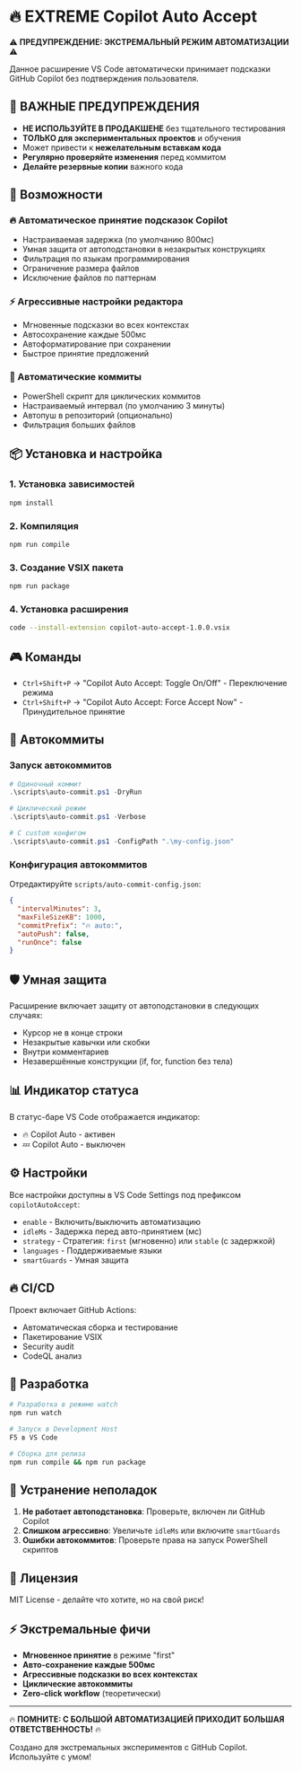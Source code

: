 # 🔥 EXTREME Copilot Auto Accept

⚠️ **ПРЕДУПРЕЖДЕНИЕ: ЭКСТРЕМАЛЬНЫЙ РЕЖИМ АВТОМАТИЗАЦИИ** ⚠️

Данное расширение VS Code автоматически принимает подсказки GitHub Copilot без подтверждения пользователя. 

## 🚨 ВАЖНЫЕ ПРЕДУПРЕЖДЕНИЯ

- **НЕ ИСПОЛЬЗУЙТЕ В ПРОДАКШЕНЕ** без тщательного тестирования
- **ТОЛЬКО для экспериментальных проектов** и обучения
- Может привести к **нежелательным вставкам кода**
- **Регулярно проверяйте изменения** перед коммитом
- **Делайте резервные копии** важного кода

## 🎯 Возможности

### 🔥 Автоматическое принятие подсказок Copilot
- Настраиваемая задержка (по умолчанию 800мс)
- Умная защита от автоподстановки в незакрытых конструкциях
- Фильтрация по языкам программирования
- Ограничение размера файлов
- Исключение файлов по паттернам

### ⚡ Агрессивные настройки редактора
- Мгновенные подсказки во всех контекстах
- Автосохранение каждые 500мс
- Автоформатирование при сохранении
- Быстрое принятие предложений

### 🤖 Автоматические коммиты
- PowerShell скрипт для циклических коммитов
- Настраиваемый интервал (по умолчанию 3 минуты)
- Автопуш в репозиторий (опционально)
- Фильтрация больших файлов

## 📦 Установка и настройка

### 1. Установка зависимостей
```bash
npm install
```

### 2. Компиляция
```bash
npm run compile
```

### 3. Создание VSIX пакета
```bash
npm run package
```

### 4. Установка расширения
```bash
code --install-extension copilot-auto-accept-1.0.0.vsix
```

## 🎮 Команды

- `Ctrl+Shift+P` → "Copilot Auto Accept: Toggle On/Off" - Переключение режима
- `Ctrl+Shift+P` → "Copilot Auto Accept: Force Accept Now" - Принудительное принятие

## 🔧 Автокоммиты

### Запуск автокоммитов
```powershell
# Одиночный коммит
.\scripts\auto-commit.ps1 -DryRun

# Циклический режим
.\scripts\auto-commit.ps1 -Verbose

# С custom конфигом
.\scripts\auto-commit.ps1 -ConfigPath ".\my-config.json"
```

### Конфигурация автокоммитов
Отредактируйте `scripts/auto-commit-config.json`:
```json
{
  "intervalMinutes": 3,
  "maxFileSizeKB": 1000,
  "commitPrefix": "🔥 auto:",
  "autoPush": false,
  "runOnce": false
}
```

## 🛡️ Умная защита

Расширение включает защиту от автоподстановки в следующих случаях:
- Курсор не в конце строки
- Незакрытые кавычки или скобки
- Внутри комментариев
- Незавершённые конструкции (if, for, function без тела)

## 📊 Индикатор статуса

В статус-баре VS Code отображается индикатор:
- 🔥 Copilot Auto - активен
- 💤 Copilot Auto - выключен

## ⚙️ Настройки

Все настройки доступны в VS Code Settings под префиксом `copilotAutoAccept`:

- `enable` - Включить/выключить автоматизацию
- `idleMs` - Задержка перед авто-принятием (мс)
- `strategy` - Стратегия: `first` (мгновенно) или `stable` (с задержкой)
- `languages` - Поддерживаемые языки
- `smartGuards` - Умная защита

## 🔥 CI/CD

Проект включает GitHub Actions:
- Автоматическая сборка и тестирование
- Пакетирование VSIX
- Security audit
- CodeQL анализ

## 📝 Разработка

```bash
# Разработка в режиме watch
npm run watch

# Запуск в Development Host
F5 в VS Code

# Сборка для релиза
npm run compile && npm run package
```

## 🐛 Устранение неполадок

1. **Не работает автоподстановка**: Проверьте, включен ли GitHub Copilot
2. **Слишком агрессивно**: Увеличьте `idleMs` или включите `smartGuards`
3. **Ошибки автокоммитов**: Проверьте права на запуск PowerShell скриптов

## 📄 Лицензия

MIT License - делайте что хотите, но на свой риск! 

## ⚡ Экстремальные фичи

- **Мгновенное принятие** в режиме "first"
- **Авто-сохранение каждые 500мс**
- **Агрессивные подсказки во всех контекстах**
- **Циклические автокоммиты**
- **Zero-click workflow** (теоретически)

---

🔥 **ПОМНИТЕ: С БОЛЬШОЙ АВТОМАТИЗАЦИЕЙ ПРИХОДИТ БОЛЬШАЯ ОТВЕТСТВЕННОСТЬ!** 🔥

Создано для экстремальных экспериментов с GitHub Copilot. Используйте с умом!